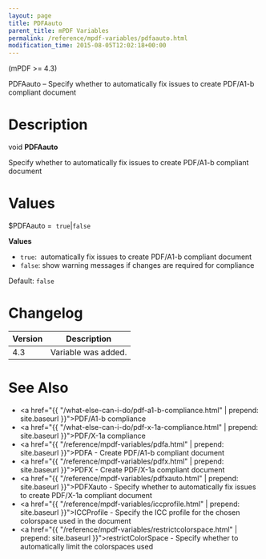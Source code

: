 ```yaml
---
layout: page
title: PDFAauto
parent_title: mPDF Variables
permalink: /reference/mpdf-variables/pdfaauto.html
modification_time: 2015-08-05T12:02:18+00:00
---
```


(mPDF >= 4.3)

PDFAauto – Specify whether to automatically fix issues to create PDF/A1-b compliant document

# Description

void **PDFAauto**

Specify whether to automatically fix issues to create PDF/A1-b compliant document

# Values

<span class="parameter">$PDFAauto</span> =  `true`\|`false`

**Values**

* `true`:  automatically fix issues to create PDF/A1-b compliant document 
* `false`: show warning messages if changes are required for compliance

Default: `false`

# Changelog

<table class="table">
<thead>
<tr>
  <th>Version</th>
  <th>Description</th>
</tr>
</thead>
<tbody>
<tr>
  <td>4.3</td>
  <td>Variable was added.</td>
</tr>
</tbody>
</table>

# See Also

* <a href="{{ "/what-else-can-i-do/pdf-a1-b-compliance.html" | prepend: site.baseurl }}">PDF/A1-b compliance</a>
* <a href="{{ "/what-else-can-i-do/pdf-x-1a-compliance.html" | prepend: site.baseurl }}">PDF/X-1a compliance</a>
* <a href="{{ "/reference/mpdf-variables/pdfa.html" | prepend: site.baseurl }}">PDFA</a> - Create PDF/A1-b compliant document
* <a href="{{ "/reference/mpdf-variables/pdfx.html" | prepend: site.baseurl }}">PDFX</a> - Create PDF/X-1a compliant document
* <a href="{{ "/reference/mpdf-variables/pdfxauto.html" | prepend: site.baseurl }}">PDFXauto</a> - Specify whether to automatically fix issues to create PDF/X-1a compliant document
* <a href="{{ "/reference/mpdf-variables/iccprofile.html" | prepend: site.baseurl }}">ICCProfile</a> - Specify the ICC profile for the chosen colorspace used in the document
* <a href="{{ "/reference/mpdf-variables/restrictcolorspace.html" | prepend: site.baseurl }}">restrictColorSpace</a> - Specify whether to automatically limit the colorspaces used

